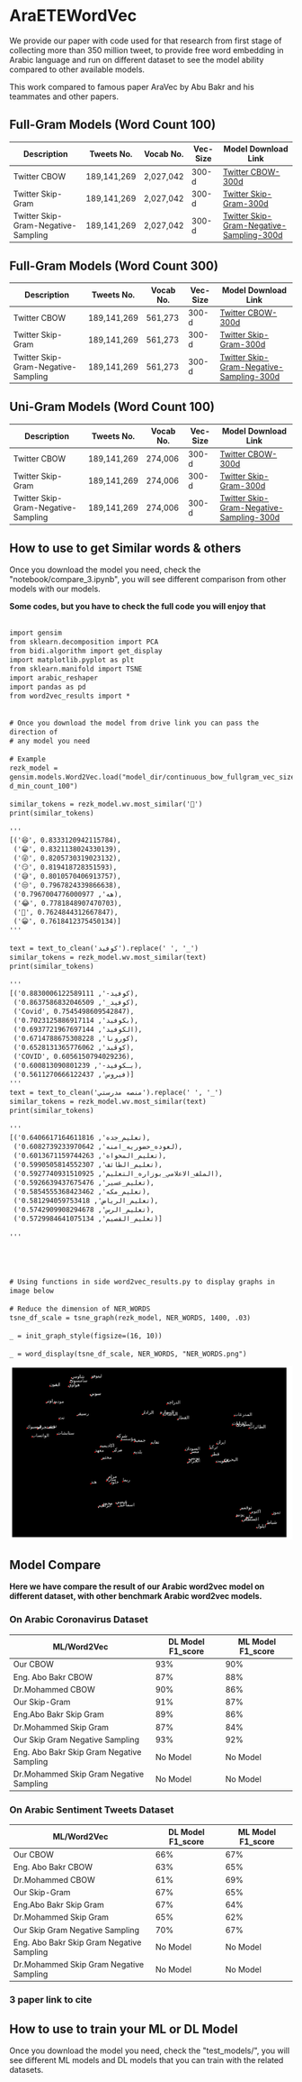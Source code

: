 # AraETEWordVec


We provide our paper with code used for that research from first stage of collecting more than 350 million tweet, to provide free word embedding in Arabic language and run on different dataset to see the model ability compared to other available models.

This work compared to famous paper AraVec by Abu Bakr and his teammates and other papers.


## Full-Gram Models (Word Count 100)

| Description | Tweets No. | Vocab No. | Vec-Size | Model Download Link |
| --- | --- | --- | --- | --- |
| Twitter CBOW | 189,141,269 | 2,027,042 | 300-d | [Twitter CBOW-300d](https://drive.google.com/drive/folders/1yE-QBrrcVtoGLk3aNqTAaVG1US3VrJzL?usp=sharing) |
| Twitter Skip-Gram | 189,141,269 | 2,027,042 | 300-d | [Twitter Skip-Gram-300d](https://drive.google.com/drive/folders/1WE_A2vD0_uBJmPBXfO-vJAxJhFFyDF4M?usp=sharing) |
| Twitter Skip-Gram-Negative-Sampling | 189,141,269 | 2,027,042 | 300-d | [Twitter Skip-Gram-Negative-Sampling-300d](https://drive.google.com/drive/folders/1WE_A2vD0_uBJmPBXfO-vJAxJhFFyDF4M?usp=sharing) |





## Full-Gram Models (Word Count 300) 

| Description | Tweets No. | Vocab No. | Vec-Size | Model Download Link |
| --- | --- | --- | --- |  --- |
| Twitter CBOW | 189,141,269 | 561,273 | 300-d | [Twitter CBOW-300d](https://drive.google.com/drive/folders/1zkzBhVlb0hTnN5bU59HTGFOh2w4Wj_Pq?usp=sharing) |
| Twitter Skip-Gram | 189,141,269 | 561,273 | 300-d | [Twitter Skip-Gram-300d](https://drive.google.com/drive/folders/1Xov6HTWUuZ3bBHtzFFE_zbA2AZ-9pdBF?usp=sharing) |
| Twitter Skip-Gram-Negative-Sampling | 189,141,269 | 561,273 | 300-d | [Twitter Skip-Gram-Negative-Sampling-300d](https://drive.google.com/drive/folders/1eVtFEcbzFPfg9wah4rw1w9ik-E4QGEl1?usp=sharing) |


## Uni-Gram Models (Word Count 100) 

| Description | Tweets No. | Vocab No. | Vec-Size | Model Download Link |
| --- | --- | --- | --- |  --- |
| Twitter CBOW | 189,141,269 | 274,006 | 300-d | [Twitter CBOW-300d](https://drive.google.com/drive/folders/1CPfi3qIDiz3CnOjrsCTfaGUs79lU11jR?usp=sharing) |
| Twitter Skip-Gram | 189,141,269 |  274,006 | 300-d | [Twitter Skip-Gram-300d](https://drive.google.com/drive/folders/13nHCDmrp_x5yv_JrB6zl1pR99gO0Mg5q?usp=sharing) |
| Twitter Skip-Gram-Negative-Sampling | 189,141,269 | 274,006 | 300-d | [Twitter Skip-Gram-Negative-Sampling-300d](https://drive.google.com/drive/folders/134Il9Addbc2DTaVjHN_4NXQZ2U2pnk85?usp=sharing) |


## How to use to get Similar words & others

Once you download the model you need, check the "notebook/compare_3.ipynb", you will see different comparison from other models with our models.

**Some codes, but you have to check the full code you will enjoy that**

```

import gensim
from sklearn.decomposition import PCA
from bidi.algorithm import get_display
import matplotlib.pyplot as plt
from sklearn.manifold import TSNE
import arabic_reshaper
import pandas as pd
from word2vec_results import *


# Once you download the model from drive link you can pass the direction of
# any model you need

# Example
rezk_model = gensim.models.Word2Vec.load("model_dir/continuous_bow_fullgram_vec_size_300-d_min_count_100")

similar_tokens = rezk_model.wv.most_similar('🤣')
print(similar_tokens)

'''
[('😆', 0.8333120942115784),
 ('😁', 0.8321138024330139),
 ('😜', 0.8205730319023132),
 ('😏', 0.819418728351593),
 ('😅', 0.8010570406913757),
 ('😒', 0.7967824339866638),
 ('هه', 0.7967004776000977),
 ('😂', 0.7781848907470703),
 ('😬', 0.7624844312667847),
 ('😀', 0.7618412375450134)]
'''

text = text_to_clean('كوفيد').replace(' ', '_')
similar_tokens = rezk_model.wv.most_similar(text)
print(similar_tokens)

'''
[('كوفيد-', 0.8830006122589111),
 ('كوفيد_', 0.8637586832046509),
 ('Covid', 0.7545498609542847),
 ('بكوفيد', 0.7023125886917114),
 ('الكوفيد', 0.6937721967697144),
 ('كورونا', 0.6714788675308228),
 ('كوڤيد', 0.6528131365776062),
 ('COVID', 0.6056150794029236),
 ('بـكوفيد-', 0.600813090801239),
 ('فيروس', 0.5611270666122437)]
'''
text = text_to_clean('منصه مدرستي').replace(' ', '_')
similar_tokens = rezk_model.wv.most_similar(text)
print(similar_tokens)

'''
[('تعليم_جده', 0.6406617164611816),
 ('لعوده_حضوريه_امنه', 0.6082739233970642),
 ('تعليم_المخواه', 0.6013671159744263),
 ('تعليم_الطائف', 0.5990505814552307),
 ('الملف_الاعلامي_بوزاره_التعليم', 0.5927740931510925),
 ('تعليم_عسير', 0.5926639437675476),
 ('تعليم_مكه', 0.5854555368423462),
 ('تعليم_الرياض', 0.581294059753418),
 ('تعليم_الرس', 0.5742909908294678),
 ('تعليم_القصيم', 0.5729984641075134)]

'''




# Using functions in side word2vec_results.py to display graphs in image below

# Reduce the dimension of NER_WORDS
tsne_df_scale = tsne_graph(rezk_model, NER_WORDS, 1400, .03)

_ = init_graph_style(figsize=(16, 10))

_ = word_display(tsne_df_scale, NER_WORDS, "NER_WORDS.png")

```

<img src="images/NER_WORDS_2.png">


## Model Compare

**Here we have compare the result of our Arabic word2vec model on different dataset, with other benchmark Arabic word2vec models.**

### On Arabic Coronavirus Dataset


| ML/Word2Vec  | DL Model F1_score | ML Model F1_score| 
| --- | --- | --- |
|Our CBOW | 93% | 90% |
|Eng. Abo Bakr CBOW | 87% | 88% |
|Dr.Mohammed CBOW | 90% | 86% |
|Our Skip-Gram | 91% | 87% |
|Eng.Abo Bakr  Skip Gram | 89% | 86% |
|Dr.Mohammed  Skip Gram | 87% | 84% |
|Our Skip Gram Negative Sampling | 93% | 92% |
|Eng. Abo Bakr Skip Gram Negative Sampling | No Model | No Model |
|Dr.Mohammed Skip Gram Negative Sampling | No Model | No Model |

### On Arabic Sentiment Tweets Dataset

| ML/Word2Vec  | DL Model F1_score | ML Model F1_score| 
| --- | --- | --- |
|Our CBOW | 66% | 67% |
|Eng. Abo Bakr CBOW | 63% | 65% |
|Dr.Mohammed CBOW | 61% | 69% |
|Our Skip-Gram | 67% | 65% |
|Eng.Abo Bakr  Skip Gram | 67% | 64% |
|Dr.Mohammed  Skip Gram | 65% | 62% |
|Our Skip Gram Negative Sampling | 70% | 67% |
|Eng. Abo Bakr Skip Gram Negative Sampling | No Model | No Model |
|Dr.Mohammed Skip Gram Negative Sampling | No Model | No Model |


### 3 paper link to cite

## How to use to train your ML or DL Model

Once you download the model you need, check the "test_models/", you will see different ML models and DL models that you can train with the related datasets.




